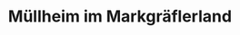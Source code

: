 ---
title: Müllheim im Markgräflerland
url: /muellheim-im-markgraeflerland/
latitude: 47.803
longitude: 7.627
---